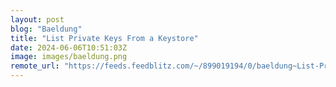 ```yaml
---
layout: post
blog: "Baeldung"
title: "List Private Keys From a Keystore"
date: 2024-06-06T10:51:03Z
image: images/baeldung.png
remote_url: "https://feeds.feedblitz.com/~/899019194/0/baeldung~List-Private-Keys-From-a-Keystore"
---
```

